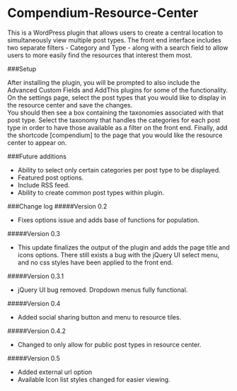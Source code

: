 # Compendium-Resource-Center

This is a WordPress plugin that allows users to create a central location to simultaneously view multiple post types.  The front end interface includes two separate filters - Category and Type - along with a search field to allow users to more easily find the resources that interest them most.

###Setup

After installing the plugin, you will be prompted to also include the Advanced Custom Fields and AddThis plugins for some of the functionality.  
On the settings page, select the post types that you would like to display in the resource center and save the changes.  
You should then see a box containing the taxonomies associated with that post type.  Select the taxonomy that handles the categories for each post type in order to have those available as a filter on the front end.
Finally, add the shortcode [compendium] to the page that you would like the resource center to appear on.

###Future additions
- Ability to select only certain categories per post type to be displayed.
- Featured post options.
- Include RSS feed.
- Ability to create common post types within plugin.

###Change log
#####Version 0.2
* Fixes options issue and adds base of functions for population.

#####Version 0.3
* This update finalizes the output of the plugin and adds the page title and icons options. There still exists a bug with the jQuery UI select menu, and no css styles have been applied to the front end.

#####Version 0.3.1
* jQuery UI bug removed.  Dropdown menus fully functional.

#####Version 0.4
* Added social sharing button and menu to resource tiles.

#####Version 0.4.2
* Changed to only allow for public post types in resource center.

#####Version 0.5
* Added external url option
* Available Icon list styles changed for easier viewing. 
